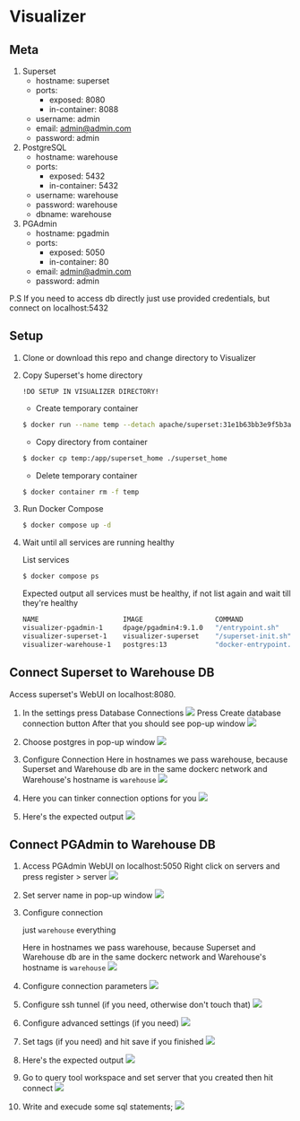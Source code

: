 # Visualizer

## Meta

1.
    Superset
    - hostname: superset
    - ports:
        - exposed: 8080
        - in-container: 8088
    - username: admin
    - email: admin@admin.com
    - password: admin
2.
    PostgreSQL
    - hostname: warehouse
    - ports:
        - exposed: 5432
        - in-container: 5432
    - username: warehouse
    - password: warehouse
    - dbname: warehouse
3.
    PGAdmin
    - hostname: pgadmin
    - ports:
        - exposed: 5050
        - in-container: 80
    - email: admin@admin.com
    - password: admin

P.S If you need to access db directly just use provided credentials, but connect on localhost:5432

## Setup

1. Clone or download this repo and change directory to Visualizer

2. Copy Superset's home directory

    `!DO SETUP IN VISUALIZER DIRECTORY!`

    - Create temporary container 

    ```bash
    $ docker run --name temp --detach apache/superset:31e1b63bb3e9f5b3adc289c5580e53d4dcabf277   
    ```
    - Copy directory from container

    ```bash
    $ docker cp temp:/app/superset_home ./superset_home   
    ```

    - Delete temporary container
    ```bash
    $ docker container rm -f temp  
    ```

2. Run Docker Compose
    ```bash
    $ docker compose up -d
    ```

3. Wait until all services are running healthy

    List services
    ```bash
    $ docker compose ps
    ```

    Expected output all services must be healthy, if not list again and wait till they're healthy
    ```bash
    NAME                     IMAGE                  COMMAND                  SERVICE     CREATED          STATUS                    PORTS
    visualizer-pgadmin-1     dpage/pgadmin4:9.1.0   "/entrypoint.sh"         pgadmin     30 minutes ago   Up 30 minutes             443/tcp, 0.0.0.0:5050->80/tcp, [::]:5050->80/tcp
    visualizer-superset-1    visualizer-superset    "/superset-init.sh"      superset    19 minutes ago   Up 19 minutes (healthy)   0.0.0.0:8080->8088/tcp, [::]:8080->8088/tcp
    visualizer-warehouse-1   postgres:13            "docker-entrypoint.s…"   warehouse   30 minutes ago   Up 30 minutes (healthy)   5432/tcp
    ```

## Connect Superset to Warehouse DB
Access superset's WebUI on localhost:8080.
1. In the settings press Database Connections
    ![](md/superset-createdb-access-webui.png)
    Press Create database connection button
    After that you should see pop-up window
    ![](md/superset-createdb-press-createdb-button.png)

2. Choose postgres in pop-up window
![](md/superset-createdb-choose-postgres.png)

3. Configure Connection
Here in hostnames we pass warehouse, because Superset and Warehouse db are in the same dockerc network and Warehouse's hostname is `warehouse`
![](md/superset-createdb-configure-postgres-1.png)


4. Here you can tinker connection options for you
![](md/superset-createdb-configure-postgres-2.png)

5. Here's the expected output
![](md/superset-createdb-output.png)

## Connect PGAdmin to Warehouse DB

1. Access PGAdmin WebUI on localhost:5050
    Right click on servers and press register > server
    ![](md/pgadmin-connectdb-create-server-button.png)

2. Set server name in pop-up window
    ![](md/pgadmin-connectdb-configure-1.png)

3. Configure connection
    
    just `warehouse` everything

    Here in hostnames we pass warehouse, because Superset and Warehouse db are in the same dockerc network and Warehouse's hostname is `warehouse`
        ![](md/pgadmin-connectdb-configure-2.png)

4. Configure connection parameters
    ![](md/pgadmin-connectdb-configure-3.png)
5. Configure ssh tunnel (if you need, otherwise don't touch that)
    ![](md/pgadmin-connectdb-configure-4.png)
6. Configure advanced settings (if you need)
    ![](md/pgadmin-connectdb-configure-5.png)
7. Set tags (if you need) and hit save if you finished
    ![](md/pgadmin-connectdb-configure-6.png)
8. Here's the expected output
    ![](md/pgadmin-connectdb-output.png)
9. Go to query tool workspace and set server that you created
    then hit connect
    ![](md/pgadmin-connectdb-test-1.png)
10. Write and execude some sql statements;
    ![](md/pgadmin-connectdb-test-2.png)